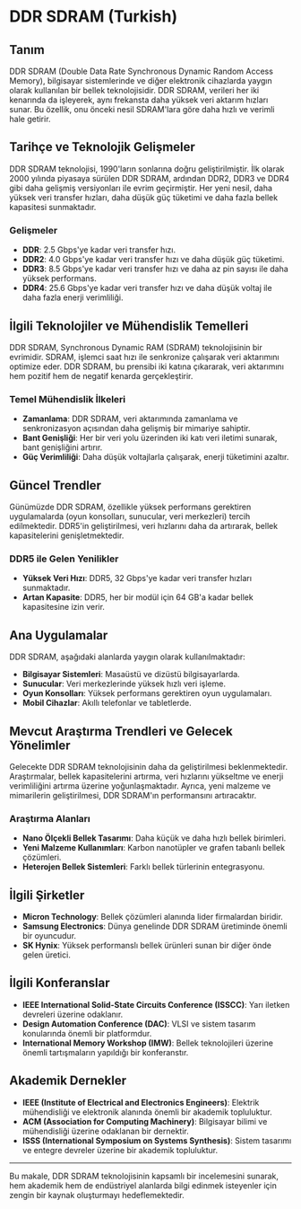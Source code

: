 # DDR SDRAM (Turkish)

## Tanım

DDR SDRAM (Double Data Rate Synchronous Dynamic Random Access Memory), bilgisayar sistemlerinde ve diğer elektronik cihazlarda yaygın olarak kullanılan bir bellek teknolojisidir. DDR SDRAM, verileri her iki kenarında da işleyerek, aynı frekansta daha yüksek veri aktarım hızları sunar. Bu özellik, onu önceki nesil SDRAM'lara göre daha hızlı ve verimli hale getirir.

## Tarihçe ve Teknolojik Gelişmeler

DDR SDRAM teknolojisi, 1990'ların sonlarına doğru geliştirilmiştir. İlk olarak 2000 yılında piyasaya sürülen DDR SDRAM, ardından DDR2, DDR3 ve DDR4 gibi daha gelişmiş versiyonları ile evrim geçirmiştir. Her yeni nesil, daha yüksek veri transfer hızları, daha düşük güç tüketimi ve daha fazla bellek kapasitesi sunmaktadır.

### Gelişmeler

- **DDR**: 2.5 Gbps'ye kadar veri transfer hızı.
- **DDR2**: 4.0 Gbps'ye kadar veri transfer hızı ve daha düşük güç tüketimi.
- **DDR3**: 8.5 Gbps'ye kadar veri transfer hızı ve daha az pin sayısı ile daha yüksek performans.
- **DDR4**: 25.6 Gbps'ye kadar veri transfer hızı ve daha düşük voltaj ile daha fazla enerji verimliliği.

## İlgili Teknolojiler ve Mühendislik Temelleri

DDR SDRAM, Synchronous Dynamic RAM (SDRAM) teknolojisinin bir evrimidir. SDRAM, işlemci saat hızı ile senkronize çalışarak veri aktarımını optimize eder. DDR SDRAM, bu prensibi iki katına çıkararak, veri aktarımını hem pozitif hem de negatif kenarda gerçekleştirir.

### Temel Mühendislik İlkeleri

- **Zamanlama**: DDR SDRAM, veri aktarımında zamanlama ve senkronizasyon açısından daha gelişmiş bir mimariye sahiptir.
- **Bant Genişliği**: Her bir veri yolu üzerinden iki katı veri iletimi sunarak, bant genişliğini artırır.
- **Güç Verimliliği**: Daha düşük voltajlarla çalışarak, enerji tüketimini azaltır.

## Güncel Trendler

Günümüzde DDR SDRAM, özellikle yüksek performans gerektiren uygulamalarda (oyun konsolları, sunucular, veri merkezleri) tercih edilmektedir. DDR5'in geliştirilmesi, veri hızlarını daha da artırarak, bellek kapasitelerini genişletmektedir.

### DDR5 ile Gelen Yenilikler

- **Yüksek Veri Hızı**: DDR5, 32 Gbps'ye kadar veri transfer hızları sunmaktadır.
- **Artan Kapasite**: DDR5, her bir modül için 64 GB'a kadar bellek kapasitesine izin verir.

## Ana Uygulamalar

DDR SDRAM, aşağıdaki alanlarda yaygın olarak kullanılmaktadır:

- **Bilgisayar Sistemleri**: Masaüstü ve dizüstü bilgisayarlarda.
- **Sunucular**: Veri merkezlerinde yüksek hızlı veri işleme.
- **Oyun Konsolları**: Yüksek performans gerektiren oyun uygulamaları.
- **Mobil Cihazlar**: Akıllı telefonlar ve tabletlerde.

## Mevcut Araştırma Trendleri ve Gelecek Yönelimler

Gelecekte DDR SDRAM teknolojisinin daha da geliştirilmesi beklenmektedir. Araştırmalar, bellek kapasitelerini artırma, veri hızlarını yükseltme ve enerji verimliliğini artırma üzerine yoğunlaşmaktadır. Ayrıca, yeni malzeme ve mimarilerin geliştirilmesi, DDR SDRAM'ın performansını artıracaktır.

### Araştırma Alanları

- **Nano Ölçekli Bellek Tasarımı**: Daha küçük ve daha hızlı bellek birimleri.
- **Yeni Malzeme Kullanımları**: Karbon nanotüpler ve grafen tabanlı bellek çözümleri.
- **Heterojen Bellek Sistemleri**: Farklı bellek türlerinin entegrasyonu.

## İlgili Şirketler

- **Micron Technology**: Bellek çözümleri alanında lider firmalardan biridir.
- **Samsung Electronics**: Dünya genelinde DDR SDRAM üretiminde önemli bir oyuncudur.
- **SK Hynix**: Yüksek performanslı bellek ürünleri sunan bir diğer önde gelen üretici.

## İlgili Konferanslar

- **IEEE International Solid-State Circuits Conference (ISSCC)**: Yarı iletken devreleri üzerine odaklanır.
- **Design Automation Conference (DAC)**: VLSI ve sistem tasarım konularında önemli bir platformdur.
- **International Memory Workshop (IMW)**: Bellek teknolojileri üzerine önemli tartışmaların yapıldığı bir konferanstır.

## Akademik Dernekler

- **IEEE (Institute of Electrical and Electronics Engineers)**: Elektrik mühendisliği ve elektronik alanında önemli bir akademik topluluktur.
- **ACM (Association for Computing Machinery)**: Bilgisayar bilimi ve mühendisliği üzerine odaklanan bir dernektir.
- **ISSS (International Symposium on Systems Synthesis)**: Sistem tasarımı ve entegre devreler üzerine bir akademik topluluktur.

---

Bu makale, DDR SDRAM teknolojisinin kapsamlı bir incelemesini sunarak, hem akademik hem de endüstriyel alanlarda bilgi edinmek isteyenler için zengin bir kaynak oluşturmayı hedeflemektedir.